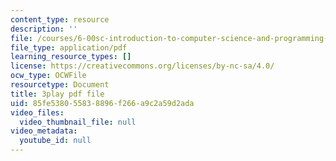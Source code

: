 ```yaml
---
content_type: resource
description: ''
file: /courses/6-00sc-introduction-to-computer-science-and-programming-spring-2011/85fe538055838896f266a9c2a59d2ada_SLvTCHhu5SE.pdf
file_type: application/pdf
learning_resource_types: []
license: https://creativecommons.org/licenses/by-nc-sa/4.0/
ocw_type: OCWFile
resourcetype: Document
title: 3play pdf file
uid: 85fe5380-5583-8896-f266-a9c2a59d2ada
video_files:
  video_thumbnail_file: null
video_metadata:
  youtube_id: null
---
```

